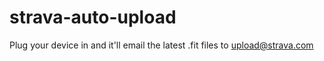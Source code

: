 strava-auto-upload
==================

Plug your device in and it'll email  the latest .fit files to upload@strava.com